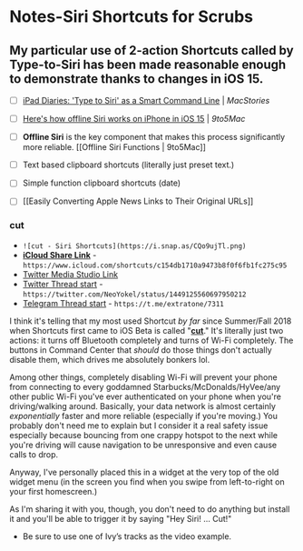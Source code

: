 # Notes-Siri Shortcuts for Scrubs

## My particular use of 2-action Shortcuts called by Type-to-Siri has been made reasonable enough to demonstrate thanks to changes in iOS 15.

- [ ] [iPad Diaries: 'Type to Siri' as a Smart Command Line](https://www.macstories.net/ios/ipad-diaries-type-to-siri-as-a-smart-command-line/) | _MacStories_
- [ ] [Here's how offline Siri works on iPhone in iOS 15](https://9to5mac.com/2021/06/22/how-offline-siri-works-iphone-in-ios-15/) | _9to5Mac_
- [ ] **Offline Siri** is the key component that makes this process significantly more reliable.
[[Offline Siri Functions | 9to5Mac]]
- [ ] Text based clipboard shortcuts (literally just preset text.)
- [ ] Simple function clipboard shortcuts (date)
- [ ] [[Easily Converting Apple News Links to Their Original URLs]]



### cut

* `![cut - Siri Shortcuts](https://i.snap.as/CQo9ujTl.png)`
* [**iCloud Share Link**](https://www.icloud.com/shortcuts/c154db1710a9473b8f0f6fb1fc275c95) - `https://www.icloud.com/shortcuts/c154db1710a9473b8f0f6fb1fc275c95`
* [Twitter Media Studio Link](https://studio.twitter.com/library/7_1449125257223282689)
* [Twitter Thread start](https://twitter.com/NeoYokel/status/1449125560697950212) - `https://twitter.com/NeoYokel/status/1449125560697950212`
* [Telegram Thread start](https://t.me/extratone/7311) - `https://t.me/extratone/7311`

I think it's telling that my most used Shortcut *by far* since Summer/Fall 2018 when Shortcuts first came to iOS Beta is called "[**cut**](https://www.icloud.com/shortcuts/c154db1710a9473b8f0f6fb1fc275c95)." It's literally just two actions: it turns off Bluetooth completely and turns of Wi-Fi completely. The buttons in Command Center that *should* do those things don't actually disable them, which drives me absolutely bonkers lol.

Among other things, completely disabling Wi-Fi will prevent your phone from connecting to every goddamned Starbucks/McDonalds/HyVee/any other public Wi-Fi you've ever authenticated on your phone when you're driving/walking around. Basically, your data network is almost certainly *exponentially* faster and more reliable (especially if you're moving.) You probably don't need me to explain but I consider it a real safety issue especially because bouncing from one crappy hotspot to the next while you're driving will cause navigation to be unresponsive and even cause calls to drop.

Anyway, I've personally placed this in a widget at the very top of the old widget menu (in the screen you find when you swipe from left-to-right on your first homescreen.) 

As I'm sharing it with you, though, you don't need to do anything but install it and you'll be able to trigger it by saying "Hey Siri! ... Cut!" 

* Be sure to use one of Ivy’s tracks as the video example.